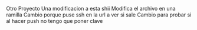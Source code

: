 Otro Proyecto
Una modificacion a esta shii
Modifica el archivo en una ramilla
Cambio porque puse ssh en la url a ver si sale 
Cambio para probar si al hacer push no tengo que poner clave

